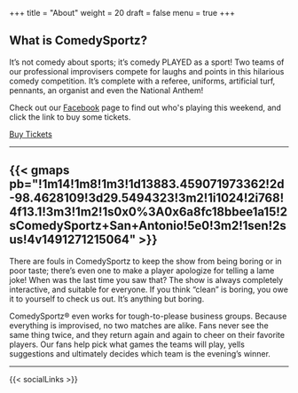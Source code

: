 +++
title = "About"
weight = 20
draft = false
menu = true
+++

## What is ComedySportz?

It’s not comedy about sports; it’s comedy PLAYED as a sport! Two teams of our professional improvisers compete for laughs and points in this hilarious comedy competition. It’s complete with a referee, uniforms, artificial turf, pennants, an organist and even the National Anthem!

Check out our [Facebook](//facebook.com/ComedySportzSanAntonio/) page to find out who's playing this weekend, and click the link to buy some tickets.

<a target="_blank" href="https://squareup.com/store/CSzSA/" class="button special">Buy Tickets</a>

---

{{< gmaps pb="!1m14!1m8!1m3!1d13883.459071973362!2d-98.4628109!3d29.5494323!3m2!1i1024!2i768!4f13.1!3m3!1m2!1s0x0%3A0x6a8fc18bbee1a15!2sComedySportz+San+Antonio!5e0!3m2!1sen!2sus!4v1491271215064" >}}
---

There are fouls in ComedySportz to keep the show from being boring or in poor taste; there’s even one to make a player apologize for telling a lame joke! When was the last time you saw that? The show is always completely interactive, and suitable for everyone.  If you think “clean” is boring, you owe it to yourself to check us out. It’s anything but boring.

ComedySportz® even works for tough-to-please business groups.
Because everything is improvised, no two matches are alike. Fans never see the same thing twice, and they return again and again to cheer on their favorite players. Our fans help pick what games the teams will play, yells suggestions and ultimately decides which team is the evening’s winner.

---

{{< socialLinks >}}
